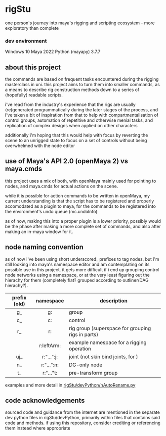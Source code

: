 # rigStu
 one person's journey into maya's rigging and scripting ecosystem - more exploratory than complete

### dev environment
Windows 10
Maya 2022
Python (mayapy) 3.7.7

## about this project

the commands are based on frequent tasks encountered during the rigging masterclass in uni. this project aims to turn them into smaller commands, as a means to describe rig construction methods down to a series of (hopefully) readable scripts.

i've read from the industry's experience that the rigs are usually (re)generated programmatically during the later stages of the process, and i've taken a bit of inspiration from that to help with compartmentalisation of control groups, automation of repetitive and otherwise menial tasks, and replication of complex designs when applied on other characters

additionally i'm hoping that this would help with focus by reverting the scene to an unrigged state to focus on a set of controls without being overwhelmed with the node editor

## use of Maya's API 2.0 (openMaya 2) vs maya.cmds

this project uses a mix of both, with openMaya mainly used for pointing to nodes, and maya.cmds for actual actions on the scene.

while it is possible for action commands to be written in openMaya, my current understanding is that the script has to be registered and properly accomodated as a plugin to maya, for the commands to be registered into the environment's undo queue (mc.undoInfo)

as of now, making this into a proper plugin is a lower priority, possibly would be the phase after making a more complete set of commands, and also after making an in-maya window for it.

## node naming convention

as of now i've been using short underscored_ prefixes to tag nodes, but i'm still looking into maya's namespace editor and am contemplating on its possible use in this project. it gets more difficult if i end up grouping control node networks using a namespace, or at the very least figuring out the hierachy for them (completely flat? grouped according to outliner/DAG hierachy?). 

|prefix (old)|namespace|description|
|:---:|:---:|-----|
|g_|g:|group|
|c_|c:|control|
|r_|r:|rig group (superspace for grouping rigs in parts)|
| |r:leftArm:|example namespace for a rigging operation|
|uj_|r:"...":j:|joint (not skin bind joints, for )|
|n_|r:"...":n:|DG-only node|
|t_|r:"..."t:|pre-transform group|

examples and more detail in [rigStu/devPython/nAutoRename.py](devPython/nAutoRename.py)

## code acknowledgements

sourced code and guidance from the internet are mentioned in the separate dev python files in rigStu/devPython, primarily within files that contains said code and methods. if using this repository, consider crediting or referencing them instead where appropriate